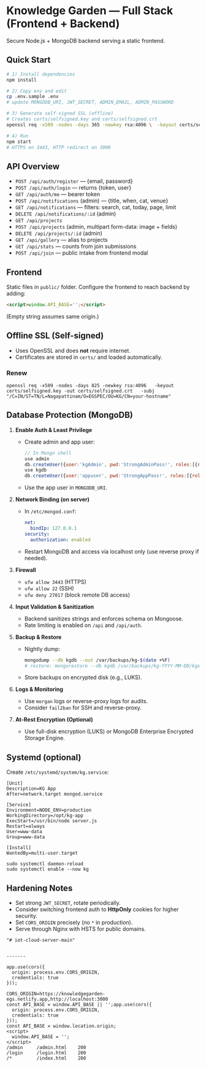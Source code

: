 # Knowledge Garden — Full Stack (Frontend + Backend)

Secure Node.js + MongoDB backend serving a static frontend.

## Quick Start

```bash
# 1) Install dependencies
npm install

# 2) Copy env and edit
cp .env.sample .env
# update MONGODB_URI, JWT_SECRET, ADMIN_EMAIL, ADMIN_PASSWORD

# 3) Generate self-signed SSL (offline)
# Creates certs/selfsigned.key and certs/selfsigned.crt
openssl req -x509 -nodes -days 365 -newkey rsa:4096 \  -keyout certs/selfsigned.key -out certs/selfsigned.crt \  -subj "/C=IN/ST=TN/L=Nagapattinam/O=EGSPEC/OU=KG/CN=localhost"

# 4) Run
npm start
# HTTPS on 3443, HTTP redirect on 3000
```

## API Overview

- `POST /api/auth/register` — {email, password}
- `POST /api/auth/login` — returns {token, user}
- `GET /api/auth/me` — bearer token
- `POST /api/notifications` (admin) — {title, when, cat, venue}
- `GET /api/notifications` — filters: search, cat, today, page, limit
- `DELETE /api/notifications/:id` (admin)
- `GET /api/projects`
- `POST /api/projects` (admin, multipart form-data: image + fields)
- `DELETE /api/projects/:id` (admin)
- `GET /api/gallery` — alias to projects
- `GET /api/stats` — counts from join submissions
- `POST /api/join` — public intake from frontend modal

## Frontend

Static files in `public/` folder. Configure the frontend to reach backend by adding:

```html
<script>window.API_BASE='';</script>
```

(Empty string assumes same origin.)

## Offline SSL (Self-signed)

- Uses OpenSSL and does **not** require internet.
- Certificates are stored in `certs/` and loaded automatically.

### Renew

```
openssl req -x509 -nodes -days 825 -newkey rsa:4096   -keyout certs/selfsigned.key -out certs/selfsigned.crt   -subj "/C=IN/ST=TN/L=Nagapattinam/O=EGSPEC/OU=KG/CN=your-hostname"
```

## Database Protection (MongoDB)

1. **Enable Auth & Least Privilege**
   - Create admin and app user:
     ```js
     // In Mongo shell
     use admin
     db.createUser({user:'kgAdmin', pwd:'StrongAdminPass!', roles:[{role:'userAdminAnyDatabase', db:'admin'}, 'readWriteAnyDatabase']})
     use kgdb
     db.createUser({user:'appuser', pwd:'StrongAppPass!', roles:[{role:'readWrite', db:'kgdb'}]})
     ```
   - Use the app user in `MONGODB_URI`.

2. **Network Binding (on server)**
   - In `/etc/mongod.conf`:
     ```yaml
     net:
       bindIp: 127.0.0.1
     security:
       authorization: enabled
     ```
   - Restart MongoDB and access via localhost only (use reverse proxy if needed).

3. **Firewall**
   - `ufw allow 3443` (HTTPS)
   - `ufw allow 22` (SSH)
   - `ufw deny 27017` (block remote DB access)

4. **Input Validation & Sanitization**
   - Backend sanitizes strings and enforces schema on Mongoose.
   - Rate limiting is enabled on `/api` and `/api/auth`.

5. **Backup & Restore**
   - Nightly dump:
     ```bash
     mongodump --db kgdb --out /var/backups/kg-$(date +%F)
     # restore: mongorestore --db kgdb /var/backups/kg-YYYY-MM-DD/kgdb
     ```
   - Store backups on encrypted disk (e.g., LUKS).

6. **Logs & Monitoring**
   - Use `morgan` logs or reverse-proxy logs for audits.
   - Consider `fail2ban` for SSH and reverse-proxy.

7. **At-Rest Encryption (Optional)**
   - Use full-disk encryption (LUKS) or MongoDB Enterprise Encrypted Storage Engine.

## Systemd (optional)

Create `/etc/systemd/system/kg.service`:

```
[Unit]
Description=KG App
After=network.target mongod.service

[Service]
Environment=NODE_ENV=production
WorkingDirectory=/opt/kg-app
ExecStart=/usr/bin/node server.js
Restart=always
User=www-data
Group=www-data

[Install]
WantedBy=multi-user.target
```

```
sudo systemctl daemon-reload
sudo systemctl enable --now kg
```

## Hardening Notes

- Set strong `JWT_SECRET`, rotate periodically.
- Consider switching frontend auth to **HttpOnly** cookies for higher security.
- Set `CORS_ORIGIN` precisely (no `*` in production).
- Serve through Nginx with HSTS for public domains.
```)
"# iot-cloud-server-main" 


-------

app.use(cors({
  origin: process.env.CORS_ORIGIN,
  credentials: true
}));

CORS_ORIGIN=https://knowledgegarden-egs.netlify.app,http://localhost:3000
const API_BASE = window.API_BASE || '';app.use(cors({
  origin: process.env.CORS_ORIGIN,
  credentials: true
}));
const API_BASE = window.location.origin;
<script>
  window.API_BASE = '';
</script>
/admin     /admin.html    200
/login     /login.html    200
/*         /index.html    200

